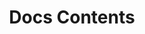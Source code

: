 ---
layout: contents
title: Docs Contents
description: Technical documentation and guides for software development in BCC
---